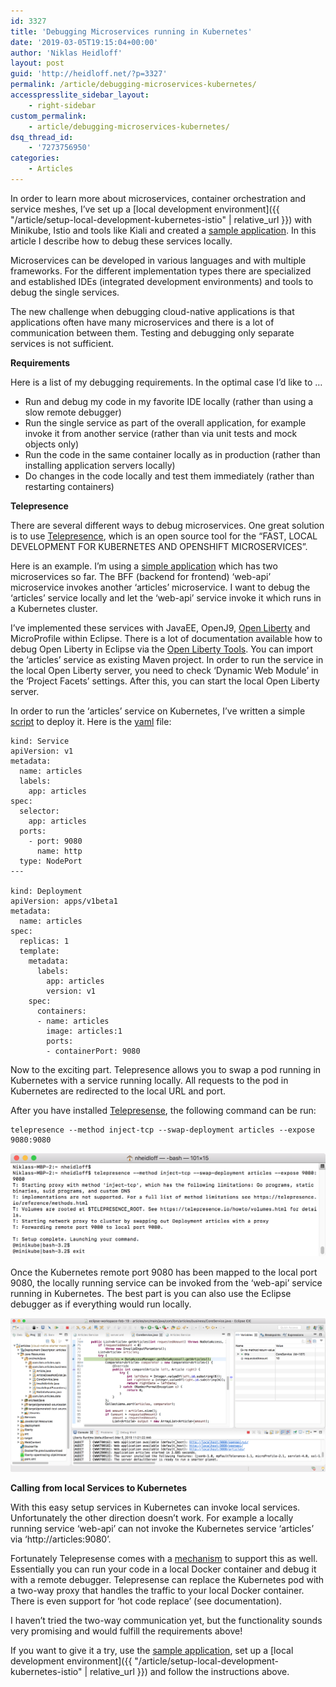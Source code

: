 ```yaml
---
id: 3327
title: 'Debugging Microservices running in Kubernetes'
date: '2019-03-05T19:15:04+00:00'
author: 'Niklas Heidloff'
layout: post
guid: 'http://heidloff.net/?p=3327'
permalink: /article/debugging-microservices-kubernetes/
accesspresslite_sidebar_layout:
    - right-sidebar
custom_permalink:
    - article/debugging-microservices-kubernetes/
dsq_thread_id:
    - '7273756950'
categories:
    - Articles
---
```


In order to learn more about microservices, container orchestration and service meshes, I’ve set up a [local development environment]({{ "/article/setup-local-development-kubernetes-istio" | relative_url }}) with Minikube, Istio and tools like Kiali and created a [sample application](https://github.com/nheidloff/cloud-native-starter). In this article I describe how to debug these services locally.

Microservices can be developed in various languages and with multiple frameworks. For the different implementation types there are specialized and established IDEs (integrated development environments) and tools to debug the single services.

The new challenge when debugging cloud-native applications is that applications often have many microservices and there is a lot of communication between them. Testing and debugging only separate services is not sufficient.

**Requirements**

Here is a list of my debugging requirements. In the optimal case I’d like to …

- Run and debug my code in my favorite IDE locally (rather than using a slow remote debugger)
- Run the single service as part of the overall application, for example invoke it from another service (rather than via unit tests and mock objects only)
- Run the code in the same container locally as in production (rather than installing application servers locally)
- Do changes in the code locally and test them immediately (rather than restarting containers)

**Telepresence**

There are several different ways to debug microservices. One great solution is to use [Telepresence](https://www.telepresence.io/), which is an open source tool for the “FAST, LOCAL DEVELOPMENT FOR KUBERNETES AND OPENSHIFT MICROSERVICES”.

Here is an example. I’m using a [simple application](https://github.com/nheidloff/cloud-native-starter) which has two microservices so far. The BFF (backend for frontend) ‘web-api’ microservice invokes another ‘articles’ microservice. I want to debug the ‘articles’ service locally and let the ‘web-api’ service invoke it which runs in a Kubernetes cluster.

I’ve implemented these services with JavaEE, OpenJ9, [Open Liberty](https://openliberty.io/) and MicroProfile within Eclipse. There is a lot of documentation available how to debug Open Liberty in Eclipse via the [Open Liberty Tools](https://github.com/OpenLiberty/open-liberty-tools). You can import the ‘articles’ service as existing Maven project. In order to run the service in the local Open Liberty server, you need to check ‘Dynamic Web Module’ in the ‘Project Facets’ settings. After this, you can start the local Open Liberty server.

In order to run the ‘articles’ service on Kubernetes, I’ve written a simple [script](https://github.com/nheidloff/cloud-native-starter/blob/master/scripts/deploy-articles-java-jee.sh) to deploy it. Here is the [yaml](https://github.com/nheidloff/cloud-native-starter/blob/master/articles-java-jee/deployment/kubernetes.yaml) file:

```
kind: Service
apiVersion: v1
metadata:
  name: articles
  labels:
    app: articles
spec:
  selector:
    app: articles
  ports:
    - port: 9080
      name: http
  type: NodePort
---

kind: Deployment
apiVersion: apps/v1beta1
metadata:
  name: articles
spec:
  replicas: 1
  template:
    metadata:
      labels:
        app: articles
        version: v1
    spec:
      containers:
      - name: articles
        image: articles:1
        ports:
        - containerPort: 9080
```

Now to the exciting part. Telepresence allows you to swap a pod running in Kubernetes with a service running locally. All requests to the pod in Kubernetes are redirected to the local URL and port.

After you have installed [Telepresense](https://www.telepresence.io/reference/install), the following command can be run:

```
telepresence --method inject-tcp --swap-deployment articles --expose 9080:9080
```

![image](/assets/img/2019/03/debugging-istio-1.png)

Once the Kubernetes remote port 9080 has been mapped to the local port 9080, the locally running service can be invoked from the ‘web-api’ service running in Kubernetes. The best part is you can also use the Eclipse debugger as if everything would run locally.

![image](/assets/img/2019/03/debugging-istio-4.png)

**Calling from local Services to Kubernetes**

With this easy setup services in Kubernetes can invoke local services. Unfortunately the other direction doesn’t work. For example a locally running service ‘web-api’ can not invoke the Kubernetes service ‘articles’ via ‘http://articles:9080’.

Fortunately Telepresense comes with a [mechanism](https://www.telepresence.io/tutorials/java) to support this as well. Essentially you can run your code in a local Docker container and debug it with a remote debugger. Telepresense can replace the Kubernetes pod with a two-way proxy that handles the traffic to your local Docker container. There is even support for ‘hot code replace’ (see documentation).

I haven’t tried the two-way communication yet, but the functionality sounds very promising and would fulfill the requirements above!

If you want to give it a try, use the [sample application](https://github.com/nheidloff/cloud-native-starter), set up a [local development environment]({{ "/article/setup-local-development-kubernetes-istio" | relative_url }}) and follow the instructions above.